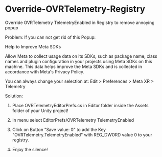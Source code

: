# Override-OVRTelemetry-Registry
Override OVRTelemetry TelemetryEnabled in Registry to remove annoying popup

Problem:
If you can not get rid of this Popup:

Help to Improve Meta SDKs

Allow Meta to collect usage data on its SDKs, such as package name, class names and plugin configuration in your projects using Meta SDKs on this machine. This data helps improve the Meta SDKs and is collected in accordance with Meta's Privacy Policy.

You can always change your selection at:  Edit > Preferences > Meta XR > Telemetry


Solution:
1. Place OVRTelemetryEditorPrefs.cs in Editor folder inside the Assets folder of your Unity project!

2. In menu select EditorPrefs/OVRTelemetry TelemetryEnabled

3. Click on Button "Save value: 0" to add the Key "OVRTelemetry.TelemetryEnabled" with REG_DWORD value 0 to your registry.

4. Enjoy the silence!
